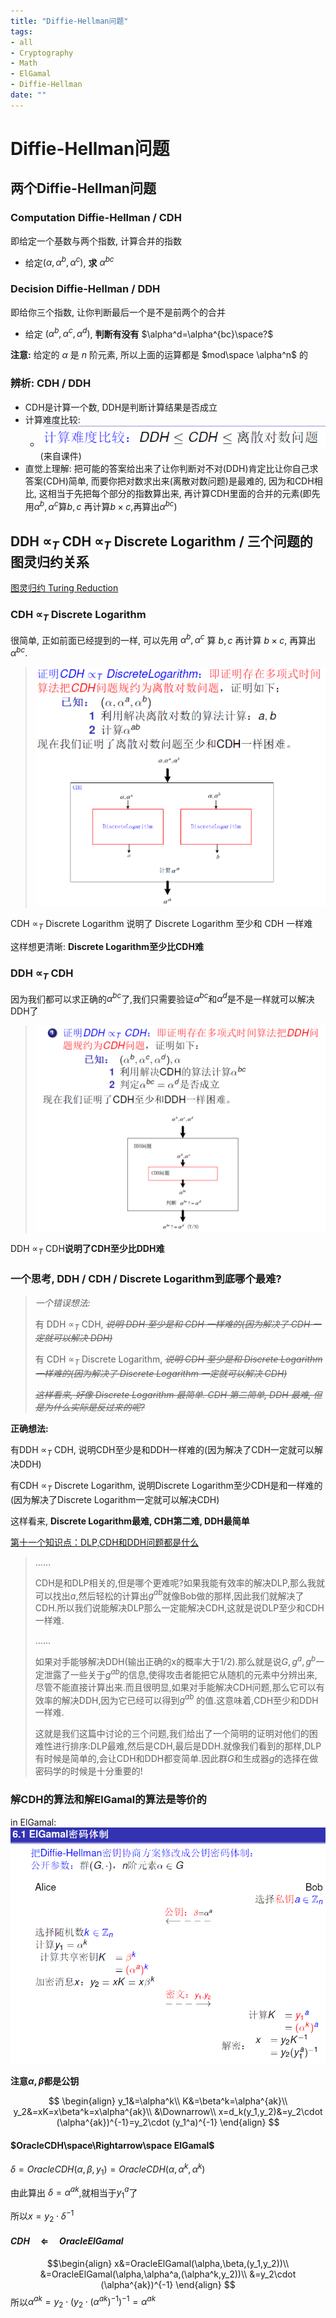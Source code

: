 ```yaml
---
title: "Diffie-Hellman问题"
tags:
- all
- Cryptography
- Math
- ElGamal
- Diffie-Hellman
date: ""
---
```

# Diffie-Hellman问题

## 两个Diffie-Hellman问题
### Computation Diffie-Hellman / CDH
即给定一个基数与两个指数, 计算合并的指数
- 给定$(\alpha, \alpha^b, \alpha^c)$, **求** $\alpha^{bc}$

### Decision Diffie-Hellman / DDH
即给你三个指数, 让你判断最后一个是不是前两个的合并
- 给定 $(\alpha^b, \alpha^c, \alpha^d)$, **判断有没有** $\alpha^d=\alpha^{bc}\space?$

**注意:** 给定的 $\alpha$ 是 $n$ 阶元素, 所以上面的运算都是 $mod\space  \alpha^n$ 的


### 辨析: CDH / DDH
- CDH是计算一个数, DDH是判断计算结果是否成立
- 计算难度比较: 
	- ![](notes/2021/2021.6/assets/img_2022-10-15-5.png)(来自课件)
- 直觉上理解: 把可能的答案给出来了让你判断对不对(DDH)肯定比让你自己求答案(CDH)简单, 而要你把对数求出来(离散对数问题)是最难的, 因为和CDH相比, 这相当于先把每个部分的指数算出来, 再计算CDH里面的合并的元素(即先用$\alpha^b,\alpha^c$算$b,c$ 再计算$b\times c,$再算出$\alpha^{bc}$)

## DDH $\propto_T$ CDH $\propto_T$ Discrete Logarithm / 三个问题的图灵归约关系
[图灵归约 Turing Reduction](notes/2021/2021.6/图灵归约%20Turing%20Reduction.md)

### CDH $\propto_T$ Discrete Logarithm
很简单, 正如前面已经提到的一样, 可以先用 $\alpha^b,\alpha^c$ 算  $b,c$ 再计算 $b\times c,$ 再算出 $\alpha^{bc}$.
> ![](notes/2021/2021.6/assets/img_2022-10-15-6.png)

CDH $\propto_T$ Discrete Logarithm 说明了 Discrete Logarithm 至少和 CDH 一样难

这样想更清晰: **Discrete Logarithm至少比CDH难**

### DDH $\propto_T$ CDH
因为我们都可以求正确的$\alpha^{bc}$了,我们只需要验证$\alpha^{bc}$和$\alpha^{d}$是不是一样就可以解决DDH了
> ![](notes/2021/2021.6/assets/img_2022-10-15-7.png)

DDH $\propto_T$ CDH**说明了CDH至少比DDH难**

### 一个思考, DDH / CDH / Discrete Logarithm到底哪个最难?

> *一个错误想法:*
> 
> 有 DDH $\propto_T$ CDH, *~~说明 DDH 至少是和 CDH 一样难的(因为解决了 CDH 一定就可以解决 DDH)~~*
> 
> 有 CDH $\propto_T$ Discrete Logarithm, *~~说明 CDH 至少是和 Discrete Logarithm 一样难的(因为解决了 Discrete Logarithm 一定就可以解决 CDH)~~*
> 
> *~~这样看来, 好像 Discrete Logarithm 最简单. CDH 第二简单, DDH 最难, 但是为什么实际是反过来的呢?~~*

**正确想法:**

有DDH $\propto_T$ CDH, 说明CDH至少是和DDH一样难的(因为解决了CDH一定就可以解决DDH)

有CDH $\propto_T$ Discrete Logarithm, 说明Discrete Logarithm至少CDH是和一样难的(因为解决了Discrete Logarithm一定就可以解决CDH)

这样看来, **Discrete Logarithm最难, CDH第二难,  DDH最简单**

[第十一个知识点：DLP,CDH和DDH问题都是什么](https://www.cnblogs.com/zhuowangy2k/p/11901028.html)

> ……
> 
>CDH是和DLP相关的,但是哪个更难呢?如果我能有效率的解决DLP,那么我就可以找出$a$,然后轻松的计算出$g^{ab}$就像Bob做的那样,因此我们就解决了CDH.所以我们说能解决DLP那么一定能解决CDH,这就是说DLP至少和CDH一样难.
>
>……
>
>如果对手能够解决DDH(输出正确的x的概率大于1/2).那么就是说$G,g^a,g^b$一定泄露了一些关于$g^{ab}$的信息,使得攻击者能把它从随机的元素中分辨出来,尽管不能直接计算出来.而且很明显,如果对手能解决CDH问题,那么它可以有效率的解决DDH,因为它已经可以得到$g^{ab}$ 的值.这意味着,CDH至少和DDH一样难.
> 
> 这就是我们这篇中讨论的三个问题,我们给出了一个简明的证明对他们的困难性进行排序:DLP最难,然后是CDH,最后是DDH.就像我们看到的那样,DLP有时候是简单的,会让CDH和DDH都变简单.因此群$G$和生成器$g$的选择在做密码学的时候是十分重要的!


### 解CDH的算法和解ElGamal的算法是等价的
in ElGamal:
![](notes/2021/2021.6/assets/img_2022-10-15-8.png)

**注意$\alpha, \beta$都是公钥**

$$
\begin{align}
y_1&=\alpha^k\\
K&=\beta^k=\alpha^{ak}\\
y_2&=xK=x\beta^k=x\alpha^{ak}\\
&\Downarrow\\
x=d_k(y_1,y_2)&=y_2\cdot (\alpha^{ak})^{-1}=y_2\cdot (y_1^a)^{-1}
\end{align}
$$

#### $OracleCDH\space\Rightarrow\space ElGamal$
$\delta=OracleCDH(\alpha,\beta,y_1)=OracleCDH(\alpha,\alpha^k,\alpha^k)$

由此算出 $\delta=\alpha^{ak}$,就相当于$y_1^a$了

所以$x=y_2\cdot\delta^{-1}$

#### $CDH \quad\Leftarrow\quad OracleElGamal$
$$\begin{align}
x&=OracleElGamal(\alpha,\beta,(y_1,y_2))\\
&=OracleElGamal(\alpha,\alpha^a,(\alpha^k,y_2))\\
&=y_2\cdot (\alpha^{ak})^{-1}
\end{align}
$$
所以$\alpha^{ak}=y_2\cdot (y_2\cdot (\alpha^{ak})^{-1})^{-1}=\alpha^{ak}$



